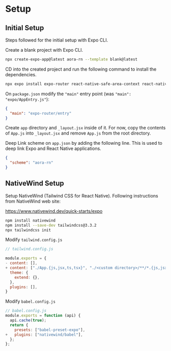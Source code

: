 # Setup

## Initial Setup

Steps followed for the initial setup with Expo CLI.

Create a blank project with Expo CLI.

``` bash
npx create-expo-app@latest aora-rn --template blank@latest
```

CD into the created project and run the following command to install the dependencies.

```bash
npx expo install expo-router react-native-safe-area-context react-native-screens expo-linking expo-constants expo-status-bar
```

On `package.json` modify the `"main"` entry point (was `"main": "expo/AppEntry.js"`):

``` json
{
  "main": "expo-router/entry"
}
```

Create `app` directory and `_layout.jsx` inside of it. For now, copy the contents of `App.js` into `_layout.jsx` and remove `App.js` from the root directory.

Deep Link scheme on `app.json` by adding the following line. This is used to deep link Expo and React Native applications.

``` json
{
  "scheme": "aora-rn"
}
```

## NativeWind Setup

Setup NativeWind (Tailwind CSS for React Native). Following instructions from NativeWind web site:

https://www.nativewind.dev/quick-starts/expo

``` bash
npm install nativewind
npm install --save-dev tailwindcss@3.3.2
npx tailwindcss init
```

Modify `tailwind.config.js`

``` javascript
// tailwind.config.js

module.exports = {
- content: [],
+ content: ["./App.{js,jsx,ts,tsx}", "./<custom directory>/**/*.{js,jsx,ts,tsx}"],
  theme: {
    extend: {},
  },
  plugins: [],
}
```

Modify `babel.config.js`

``` javascript
// babel.config.js
module.exports = function (api) {
  api.cache(true);
  return {
    presets: ["babel-preset-expo"],
+   plugins: ["nativewind/babel"],
  };
};
```
